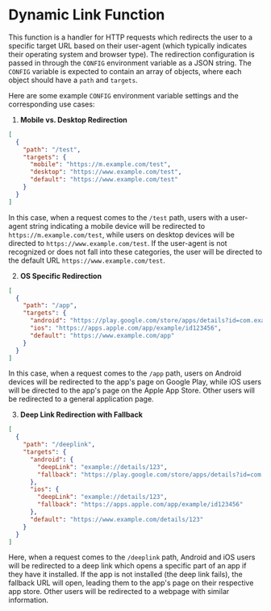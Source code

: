 # Dynamic Link Function

This function is a handler for HTTP requests which redirects the user to a specific target URL based on their user-agent (which typically indicates their operating system and browser type). The redirection configuration is passed in through the `CONFIG` environment variable as a JSON string. The `CONFIG` variable is expected to contain an array of objects, where each object should have a `path` and `targets`.

Here are some example `CONFIG` environment variable settings and the corresponding use cases:

1. **Mobile vs. Desktop Redirection**

```json
[
  {
    "path": "/test",
    "targets": {
      "mobile": "https://m.example.com/test",
      "desktop": "https://www.example.com/test",
      "default": "https://www.example.com/test"
    }
  }
]
```

In this case, when a request comes to the `/test` path, users with a user-agent string indicating a mobile device will be redirected to `https://m.example.com/test`, while users on desktop devices will be directed to `https://www.example.com/test`. If the user-agent is not recognized or does not fall into these categories, the user will be directed to the default URL `https://www.example.com/test`.

2. **OS Specific Redirection**

```json
[
  {
    "path": "/app",
    "targets": {
      "android": "https://play.google.com/store/apps/details?id=com.example",
      "ios": "https://apps.apple.com/app/example/id123456",
      "default": "https://www.example.com/app"
    }
  }
]
```

In this case, when a request comes to the `/app` path, users on Android devices will be redirected to the app's page on Google Play, while iOS users will be directed to the app's page on the Apple App Store. Other users will be redirected to a general application page.

3. **Deep Link Redirection with Fallback**

```json
[
  {
    "path": "/deeplink",
    "targets": {
      "android": {
        "deepLink": "example://details/123",
        "fallback": "https://play.google.com/store/apps/details?id=com.example"
      },
      "ios": {
        "deepLink": "example://details/123",
        "fallback": "https://apps.apple.com/app/example/id123456"
      },
      "default": "https://www.example.com/details/123"
    }
  }
]
```

Here, when a request comes to the `/deeplink` path, Android and iOS users will be redirected to a deep link which opens a specific part of an app if they have it installed. If the app is not installed (the deep link fails), the fallback URL will open, leading them to the app's page on their respective app store. Other users will be redirected to a webpage with similar information.
